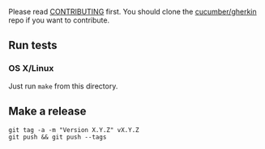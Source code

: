 Please read [CONTRIBUTING](https://github.com/cucumber/gherkin/blob/master/CONTRIBUTING.md) first.
You should clone the [cucumber/gherkin](https://github.com/cucumber/gherkin) repo if you want
to contribute.

## Run tests

### OS X/Linux

Just run `make` from this directory.

## Make a release

    git tag -a -m "Version X.Y.Z" vX.Y.Z
    git push && git push --tags
